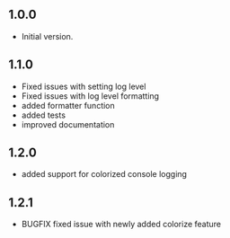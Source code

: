 ## 1.0.0

- Initial version.

## 1.1.0

- Fixed issues with setting log level
- Fixed issues with log level formatting
- added formatter function
- added tests
- improved documentation

## 1.2.0

- added support for colorized console logging

## 1.2.1

- BUGFIX fixed issue with newly added colorize feature
